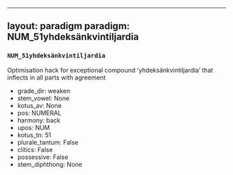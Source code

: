 
---
layout: paradigm
paradigm: NUM_51yhdeksänkvintiljardia
---
### ` NUM_51yhdeksänkvintiljardia `

Optimisation hack for exceptional compound ’yhdeksänkvintiljardia’ that inflects in all parts with agreement
* grade_dir: weaken
* stem_vowel: None
* kotus_av: None
* pos: NUMERAL
* harmony: back
* upos: NUM
* kotus_tn: 51
* plurale_tantum: False
* clitics: False
* possessive: False
* stem_diphthong: None
